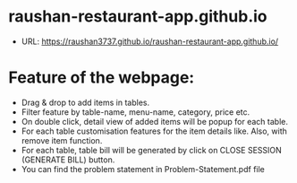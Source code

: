 # raushan-restaurant-app.github.io
- URL: https://raushan3737.github.io/raushan-restaurant-app.github.io/

# Feature of the webpage: 
- Drag & drop to add items in tables.
- Filter feature by table-name, menu-name, category, price etc.
- On double click, detail view of added items will be popup for each table.
- For each table customisation features for the item details like. Also, with remove item function.
- For each table, table bill will be generated by click on CLOSE SESSION (GENERATE BILL) button.
- You can find the problem statement in Problem-Statement.pdf file
